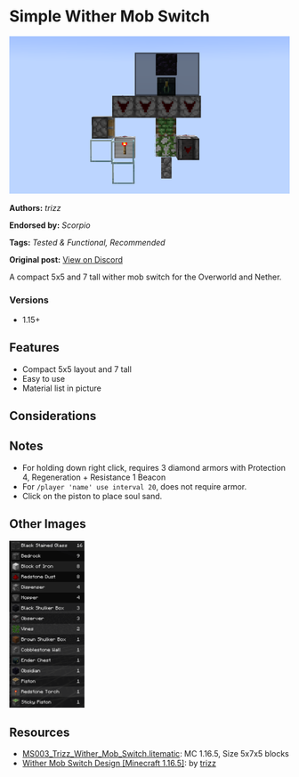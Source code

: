 # Simple Wither Mob Switch
<img alt="2021-11-29_12.01.45.png" src="images/2021-11-29_12.01.45.png?raw=1">

**Authors:** *trizz*

**Endorsed by:** *Scorpio*

**Tags:** *Tested & Functional, Recommended*

**Original post:** [View on Discord](https://discord.com/channels/913065809096638494/1392013311884923022)

A compact 5x5 and 7 tall wither mob switch for the Overworld and Nether.
### Versions
- 1.15+
## Features
- Compact 5x5 layout and 7 tall
- Easy to use
- Material list in picture
## Considerations

## Notes
- For holding down right click, requires 3 diamond armors with Protection 4, Regeneration + Resistance 1 Beacon
- For `/player 'name' use interval 20`, does not require armor.
- Click on the piston to place soul sand.

## Other Images
<img src="images/unknown.png?raw=1" height="300px">

## Resources
- [MS003_Trizz_Wither_Mob_Switch.litematic](attachments/MS003_Trizz_Wither_Mob_Switch.litematic): MC 1.16.5, Size 5x7x5 blocks
- [Wither Mob Switch Design [Minecraft 1.16.5]](https://youtu.be/bGYSgBKUO8c): by [trizz](https://www.youtube.com/@trizz9496)

